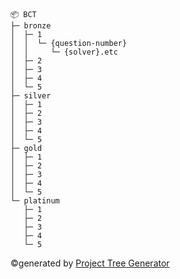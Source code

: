 ```
📦 BCT
├─ bronze
│  ├─ 1
│  │  └─ {question-number}
│  │     └─ {solver}.etc      
│  ├─ 2
│  ├─ 3
│  ├─ 4
│  └─ 5
├─ silver
│  ├─ 1
│  ├─ 2
│  ├─ 3
│  ├─ 4
│  └─ 5
├─ gold
│  ├─ 1
│  ├─ 2
│  ├─ 3
│  ├─ 4
│  └─ 5
└─ platinum
   ├─ 1
   ├─ 2
   ├─ 3
   ├─ 4
   └─ 5
```
©generated by [Project Tree Generator](https://woochanleee.github.io/project-tree-generator)
